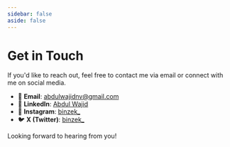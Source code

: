 ```yaml
---
sidebar: false
aside: false
---
```


# Get in Touch

If you'd like to reach out, feel free to contact me via email or connect with me on social media.

- 📧 **Email**: [abdulwajidnv@gmail.com](mailto:abdulwajidnv@gmail.com)
- 💼 **LinkedIn**: [Abdul Wajid](https://linkedin.com/in/binzek/)
- 📸 **Instagram**: [binzek\_](https://instagram.com/binzek_/)
- 🐦 **X (Twitter)**: [binzek\_](https://twitter.com/binzek_)

Looking forward to hearing from you!
